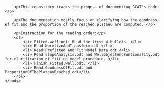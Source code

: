<html>
	<head>
		<title>
			<h3>GLBRC-GCAT Documentation</h3>
		</title>
	</head>
	<body>

		<p>This repository tracks the progess of documenting GCAT's code. </p>
 
		<p>The documentation mostly focus on clarifying how the goodness of fit and the proportion of the reached plataeu are computed. </p>

		<p>Instruction for the reading order:</p>
		<ol>
			<li> Fitted.well.odt: Read the first 4 bullets. </li>
			<li> Read NormlizeAndTransform.odt </li> 
			<li> Read Prefitted And Fit Model Data.odt </li>
			<li> Read slopeAnalysis.odt and WellObjectAndFuntionality.odt for clarification of fitting model procedure. </li>
			<li> Finish Fitted.well.odt. </li>
			<li> Read GoodnessOfFit.odt and ProportionOfThePlateauReached.odt</li>
		</ol>
	</body>
</html>
